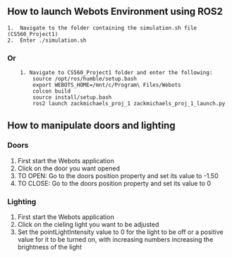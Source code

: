 ## How to launch Webots Environment using ROS2
	1.	Navigate to the folder containing the simulation.sh file (CS560_Project1)
	2.	Enter ./simulation.sh
	
### Or
		1. Navigate to CS560_Project1 folder and enter the following:
			source /opt/ros/humble/setup.bash
			export WEBOTS_HOME=/mnt/c/Program\ Files/Webots
			colcon build
			source install/setup.bash
			ros2 launch zackmichaels_proj_1 zackmichaels_proj_1_launch.py

## How to manipulate doors and lighting
### Doors
1. First start the Webots application
2. Click on the door you want opened
3. TO OPEN: Go to the doors position property and set its value to -1.50
4. TO CLOSE: Go to the doors position property and set its value to 0
### Lighting
1. First start the Webots application
2. Click on the cieling light you want to be adjusted
3. Set the pointLightIntensity value to 0 for the light to be off or a positive value for it to be turned on, with increasing numbers increasing the brightness of the light
		
